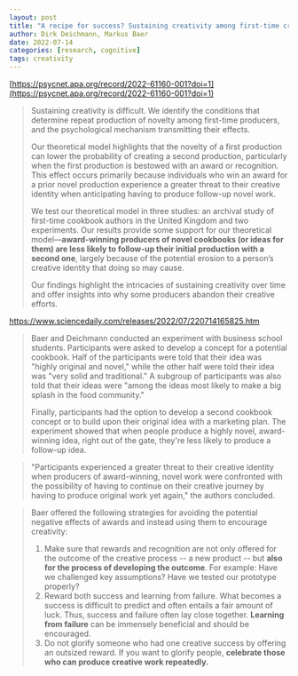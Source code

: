 ```yaml
---
layout: post
title: "A recipe for success? Sustaining creativity among first-time creative producers"
author: Dirk Deichmann, Markus Baer
date: 2022-07-14
categories: [research, cognitive]
tags: creativity
---
```


[https://psycnet.apa.org/record/2022-61160-001?doi=1](https://psycnet.apa.org/record/2022-61160-001?doi=1)

> Sustaining creativity is difficult. We identify the conditions that determine repeat production of novelty among first-time producers, and the psychological mechanism transmitting their effects. 
>
> Our theoretical model highlights that the novelty of a first production can lower the probability of creating a second production, particularly when the first production is bestowed with an award or recognition. This effect occurs primarily because individuals who win an award for a prior novel production experience a greater threat to their creative identity when anticipating having to produce follow-up novel work. 
>
> We test our theoretical model in three studies: an archival study of first-time cookbook authors in the United Kingdom and two experiments. Our results provide some support for our theoretical model—**award-winning producers of novel cookbooks (or ideas for them) are less likely to follow-up their initial production with a second one**, largely because of the potential erosion to a person’s creative identity that doing so may cause. 
>
> Our findings highlight the intricacies of sustaining creativity over time and offer insights into why some producers abandon their creative efforts.

https://www.sciencedaily.com/releases/2022/07/220714165825.htm

> Baer and Deichmann conducted an experiment with business school students. Participants were asked to develop a concept for a potential cookbook. Half of the participants were told that their idea was "highly original and novel," while the other half were told their idea was "very solid and traditional." A subgroup of participants was also told that their ideas were "among the ideas most likely to make a big splash in the food community."
>
> Finally, participants had the option to develop a second cookbook concept or to build upon their original idea with a marketing plan. The experiment showed that when people produce a highly novel, award-winning idea, right out of the gate, they're less likely to produce a follow-up idea.

> "Participants experienced a greater threat to their creative identity when producers of award-winning, novel work were confronted with the possibility of having to continue on their creative journey by having to produce original work yet again," the authors concluded.

> Baer offered the following strategies for avoiding the potential negative effects of awards and instead using them to encourage creativity:
>
> 1. Make sure that rewards and recognition are not only offered for the outcome of the creative process -- a new product -- but **also for the process of developing the outcome**. For example: Have we challenged key assumptions? Have we tested our prototype properly?
> 2. Reward both success and learning from failure. What becomes a success is difficult to predict and often entails a fair amount of luck. Thus, success and failure often lay close together. **Learning from failure** can be immensely beneficial and should be encouraged.
> 3. Do not glorify someone who had one creative success by offering an outsized reward. If you want to glorify people, **celebrate those who can produce creative work repeatedly.**
